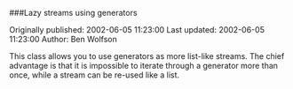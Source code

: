 ###Lazy streams using generators

Originally published: 2002-06-05 11:23:00
Last updated: 2002-06-05 11:23:00
Author: Ben Wolfson

This class allows you to use generators as more list-like streams.  The chief advantage is that it is impossible to iterate through a generator more than once, while a stream can be re-used like a list.